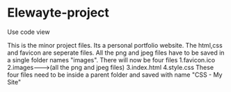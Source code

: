 # Elewayte-project
Use code view


This is the minor project files. Its a personal portfolio website.
The html,css and favicon are seperate files.
All the png and jpeg files have to be saved in a single folder names "images".
There will now be four files
1.favicon.ico
2.images--->(all the png and jpeg files)
3.index.html
4.style.css
These four files need to be inside a parent folder and saved with name "CSS - My Site"
